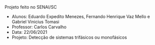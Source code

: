 Projeto feito no SENAI/SC

 * Alunos: Eduardo Expedito Menezes, Fernando Henrique Vaz Mello e Gabriel Vinicius Tomasi
 * Professor: Carlos Carvalho
 * Data: 22/06/2021 
 * Projeto: Detecção de sistemas trifásicos ou monofásicos
